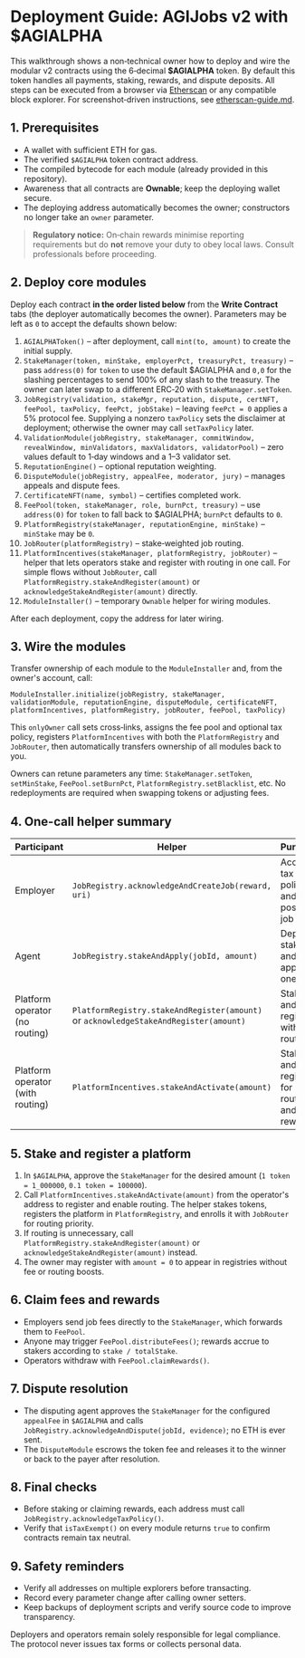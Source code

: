 # Deployment Guide: AGIJobs v2 with $AGIALPHA

This walkthrough shows a non‑technical owner how to deploy and wire the modular v2 contracts using the 6‑decimal **$AGIALPHA** token. By default this token handles all payments, staking, rewards, and dispute deposits. All steps can be executed from a browser via [Etherscan](https://etherscan.io) or any compatible block explorer. For screenshot‑driven instructions, see [etherscan-guide.md](etherscan-guide.md).

## 1. Prerequisites

- A wallet with sufficient ETH for gas.
- The verified `$AGIALPHA` token contract address.
- The compiled bytecode for each module (already provided in this repository).
- Awareness that all contracts are **Ownable**; keep the deploying wallet secure.
- The deploying address automatically becomes the owner; constructors no longer take an `owner` parameter.

> **Regulatory notice:** On‑chain rewards minimise reporting requirements but do **not** remove your duty to obey local laws. Consult professionals before proceeding.

## 2. Deploy core modules

Deploy each contract **in the order listed below** from the **Write Contract** tabs (the deployer automatically becomes the owner). Parameters may be left as `0` to accept the defaults shown below:

1. `AGIALPHAToken()` – after deployment, call `mint(to, amount)` to create the initial supply.
2. `StakeManager(token, minStake, employerPct, treasuryPct, treasury)` – pass `address(0)` for `token` to use the default $AGIALPHA and `0,0` for the slashing percentages to send 100% of any slash to the treasury. The owner can later swap to a different ERC‑20 with `StakeManager.setToken`.
3. `JobRegistry(validation, stakeMgr, reputation, dispute, certNFT, feePool, taxPolicy, feePct, jobStake)` – leaving `feePct = 0` applies a 5% protocol fee. Supplying a nonzero `taxPolicy` sets the disclaimer at deployment; otherwise the owner may call `setTaxPolicy` later.
4. `ValidationModule(jobRegistry, stakeManager, commitWindow, revealWindow, minValidators, maxValidators, validatorPool)` – zero values default to 1‑day windows and a 1–3 validator set.
5. `ReputationEngine()` – optional reputation weighting.
6. `DisputeModule(jobRegistry, appealFee, moderator, jury)` – manages appeals and dispute fees.
7. `CertificateNFT(name, symbol)` – certifies completed work.
8. `FeePool(token, stakeManager, role, burnPct, treasury)` – use `address(0)` for `token` to fall back to $AGIALPHA; `burnPct` defaults to `0`.
9. `PlatformRegistry(stakeManager, reputationEngine, minStake)` – `minStake` may be `0`.
10. `JobRouter(platformRegistry)` – stake‑weighted job routing.
11. `PlatformIncentives(stakeManager, platformRegistry, jobRouter)` – helper that lets operators stake and register with routing in one call. For simple flows without `JobRouter`, call `PlatformRegistry.stakeAndRegister(amount)` or `acknowledgeStakeAndRegister(amount)` directly.
12. `ModuleInstaller()` – temporary `Ownable` helper for wiring modules.

After each deployment, copy the address for later wiring.

## 3. Wire the modules

Transfer ownership of each module to the `ModuleInstaller` and, from the owner's account, call:

```
ModuleInstaller.initialize(jobRegistry, stakeManager, validationModule, reputationEngine, disputeModule, certificateNFT, platformIncentives, platformRegistry, jobRouter, feePool, taxPolicy)
```

This `onlyOwner` call sets cross‑links, assigns the fee pool and optional tax policy, registers `PlatformIncentives` with both the `PlatformRegistry` and `JobRouter`, then automatically transfers ownership of all modules back to you.

Owners can retune parameters any time: `StakeManager.setToken`, `setMinStake`, `FeePool.setBurnPct`, `PlatformRegistry.setBlacklist`, etc. No redeployments are required when swapping tokens or adjusting fees.

## 4. One-call helper summary

| Participant | Helper | Purpose |
| --- | --- | --- |
| Employer | `JobRegistry.acknowledgeAndCreateJob(reward, uri)` | Accept tax policy and post a job |
| Agent | `JobRegistry.stakeAndApply(jobId, amount)` | Deposit stake and apply in one call |
| Platform operator (no routing) | `PlatformRegistry.stakeAndRegister(amount)` or `acknowledgeStakeAndRegister(amount)` | Stake and register without routing |
| Platform operator (with routing) | `PlatformIncentives.stakeAndActivate(amount)` | Stake and register for routing and rewards |

## 5. Stake and register a platform

1. In `$AGIALPHA`, approve the `StakeManager` for the desired amount (`1 token = 1_000000`, `0.1 token = 100000`).
2. Call `PlatformIncentives.stakeAndActivate(amount)` from the operator's address to register and enable routing. The helper stakes tokens, registers the platform in `PlatformRegistry`, and enrolls it with `JobRouter` for routing priority.
3. If routing is unnecessary, call `PlatformRegistry.stakeAndRegister(amount)` or `acknowledgeStakeAndRegister(amount)` instead.
4. The owner may register with `amount = 0` to appear in registries without fee or routing boosts.

## 6. Claim fees and rewards

- Employers send job fees directly to the `StakeManager`, which forwards them to `FeePool`.
- Anyone may trigger `FeePool.distributeFees()`; rewards accrue to stakers according to `stake / totalStake`.
- Operators withdraw with `FeePool.claimRewards()`.

## 7. Dispute resolution

- The disputing agent approves the `StakeManager` for the configured `appealFee` in `$AGIALPHA` and calls `JobRegistry.acknowledgeAndDispute(jobId, evidence)`; no ETH is ever sent.
- The `DisputeModule` escrows the token fee and releases it to the winner or back to the payer after resolution.

## 8. Final checks

- Before staking or claiming rewards, each address must call `JobRegistry.acknowledgeTaxPolicy()`.
- Verify that `isTaxExempt()` on every module returns `true` to confirm contracts remain tax neutral.

## 9. Safety reminders

- Verify all addresses on multiple explorers before transacting.
- Record every parameter change after calling owner setters.
- Keep backups of deployment scripts and verify source code to improve transparency.

Deployers and operators remain solely responsible for legal compliance. The protocol never issues tax forms or collects personal data.

